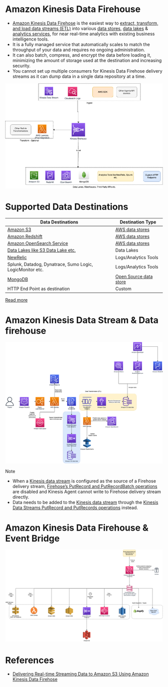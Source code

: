 # Amazon Kinesis Data Firehouse
- [Amazon Kinesis Data Firehose](https://aws.amazon.com/kinesis/data-firehose/) is the easiest way to [extract, transform, and load data streams (ETL)](../../../../1_HLDDesignComponents/5_BigDataComponents/BigData/ETL.md) into various [data stores](../../../6_DatabaseServices), [data lakes](../../DataLakes) & [analytics services](../../DataAnalytics), for near real-time analytics with existing business intelligence tools.
- It is a fully managed service that automatically scales to match the throughput of your data and requires no ongoing administration. 
- It can also batch, compress, and encrypt the data before loading it, minimizing the amount of storage used at the destination and increasing security.
- You cannot set up multiple consumers for Kinesis Data Firehose delivery streams as it can dump data in a single data repository at a time.

![](assets/AWS-Kinesis-Firehouse.drawio.png)

# Supported Data Destinations

| Data Destinations                                                                                   | Destination Type                                      |
|-----------------------------------------------------------------------------------------------------|-------------------------------------------------------|
| [Amazon S3](../../../7_StorageServices/3_ObjectStorageS3/Readme.md)                                 | [AWS data stores](../../../6_DatabaseServices)        |
| [Amazon Redshift](../../DataWarehouse/AmazonRedshift.md)                                            | [AWS data stores](../../../6_DatabaseServices)        |
| [Amazon OpenSearch Service](../../../6_DatabaseServices/AmazonOpenSearch.md)                        | [AWS data stores](../../../6_DatabaseServices)        |
| [Data Lakes like S3 Data Lake etc.](../../DataLakes)                                                | Data Lakes                                            |
| [NewRelic](https://docs.aws.amazon.com/AmazonCloudWatch/latest/logs/SubscriptionFilters.html)       | Logs/Analytics Tools                                  |
| Splunk, Datadog, Dynatrace, Sumo Logic, LogicMonitor etc.                                           | Logs/Analytics Tools                                  |
| [MongoDB](../../../../1_HLDDesignComponents/3_DatabaseComponents/NoSQL-Databases/MongoDB/Readme.md) | [Open Source data store](../../../6_DatabaseServices) |
| HTTP End Point as destination                                                                       | Custom                                                |

[Read more](https://aws.amazon.com/kinesis/data-firehose/faqs/)

# Amazon Kinesis Data Stream & Data firehouse

![](../../../../3_HLDDesignProblems/IOTDataCapture/assets/AWS-IOT-Data-Capture.png)

Note
- When a [Kinesis data stream](../../../5_MessageBrokerServices/AmazonKinesisDataStreams.md) is configured as the source of a Firehose delivery stream, [Firehose’s PutRecord and PutRecordBatch operations](../../../5_MessageBrokerServices/AmazonKinesisDataStreams.md) are disabled and Kinesis Agent cannot write to Firehose delivery stream directly. 
- Data needs to be added to the [Kinesis data stream](../../../5_MessageBrokerServices/AmazonKinesisDataStreams.md) through the [Kinesis Data Streams PutRecord and PutRecords operations](../../../5_MessageBrokerServices/AmazonKinesisDataStreams.md) instead.

# Amazon Kinesis Data Firehouse & Event Bridge

![img.png](../../../5_MessageBrokerServices/assests/eventbridge/EventBridge.png)

# References
- [Delivering Real-time Streaming Data to Amazon S3 Using Amazon Kinesis Data Firehose](https://towardsdatascience.com/delivering-real-time-streaming-data-to-amazon-s3-using-amazon-kinesis-data-firehose-2cda5c4d1efe)